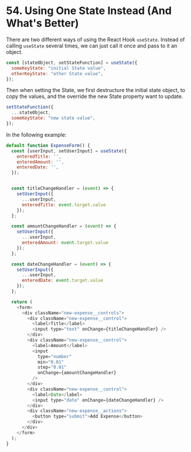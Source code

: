 # 54. Using One State Instead (And What's Better)

There are two different ways of using the React Hook `useState`. Instead of calling `useState` several times, we can just call it once and pass to it an object.

```javascript
const [stateObject, setStateFunction] = useState({
  someKeyState: "initial State value",
  otherKeyState: "other State value",
});
```

Then when setting the State, we first destructure the initial state object, to copy the values, and the override the new State property want to update.

```javascript
setStateFunction({
  ...stateObject,
  someKeyState: "new state value",
});
```

In the following example:

```javascript
default function ExpenseForm() {
  const [userInput, setUserInput] = useState({
    enteredTitle: '',
    enteredAmount: '',
    enteredDate: '',
  });


  const titleChangeHandler = (event) => {
    setUserInput({
      ...userInput,
      enteredTitle: event.target.value
    });
  };

  const amountChangeHandler = (event) => {
    setUserInput({
      ...userInput,
      enteredAmount: event.target.value
    });
  };

  const dateChangeHandler = (event) => {
    setUserInput({
      ...userInput,
      enteredDate: event.target.value
    });
  };

  return (
    <form>
      <div className="new-expense__controls">
        <div className="new-expense__control">
          <label>Title</label>
          <input type="text" onChange={titleChangeHandler} />
        </div>
        <div className="new-expense__control">
          <label>Amount</label>
          <input
            type="number"
            min="0.01"
            step="0.01"
            onChange={amountChangeHandler}
          />
        </div>
        <div className="new-expense__control">
          <label>Date</label>
          <input type="date" onChange={dateChangeHandler} />
        </div>
        <div className="new-expense__actions">
          <button type="submit">Add Expense</button>
        </div>
      </div>
    </form>
  );
}
```

